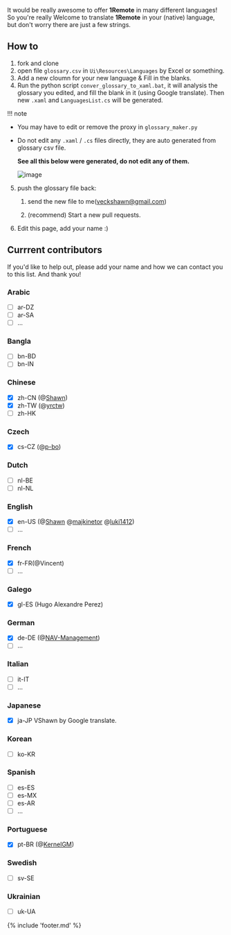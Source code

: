 It would be really awesome to offer **1Remote** in many different languages! So you're really Welcome to translate **1Remote** in your (native) language, but don't worry there are just a few strings.

## How to

1. fork and clone
2. open file `glossary.csv` in `Ui\Resources\Languages` by Excel or something.
3. Add a new cloumn for your new language & Fill in the blanks.
4. Run the python script `conver_glossary_to_xaml.bat`, it will analysis the glossary you edited, and fill the blank in it (using Google translate). Then new `.xaml` and `LanguagesList.cs` will be generated.

!!! note
  - You may have to edit or remove the proxy in `glossary_maker.py`
  - Do not edit any `.xaml` / `.cs` files directly, they are auto generated from glossary csv file.

      **See all this below were generated, do not edit any of them.**

      ![image](https://user-images.githubusercontent.com/10143738/179880239-400b87b0-deed-4ab9-b73d-df34994d41c6.png)

5. push the glossary file back:

   1. send the new file to me(veckshawn@gmail.com)

   2. (recommend) Start a new pull requests.

6. Edit this page, add your name :)


## Currrent contributors

If you'd like to help out, please add your name and how we can contact you to this list. And thank you!

### Arabic

- [ ] ar-DZ
- [ ] ar-SA
- [ ] ...

### Bangla

- [ ] bn-BD
- [ ] bn-IN

### Chinese

- [x] zh-CN (@[Shawn](https://github.com/VShawn))
- [x] zh-TW (@[yrctw](https://github.com/yrctw))
- [ ] zh-HK

### Czech

- [x] cs-CZ (@[p-bo](https://github.com/p-bo))

### Dutch

- [ ] nl-BE
- [ ] nl-NL

### English

- [x] en-US (@[Shawn](https://github.com/VShawn) @[majkinetor](https://github.com/majkinetor) @[luki1412](https://github.com/luki1412))
- [ ] ...

### French

- [x] fr-FR(@Vincent)
- [ ] ...

### Galego

- [x] gl-ES (Hugo Alexandre Perez)

### German

- [x] de-DE (@[NAV-Management](https://github.com/NAV-Management))
- [ ] ...

### Italian

- [ ] it-IT
- [ ] ...

### Japanese

- [x] ja-JP VShawn by Google translate.

### Korean

- [ ] ko-KR

### Spanish

- [ ] es-ES
- [ ] es-MX
- [ ] es-AR
- [ ] ...

### Portuguese

- [x] pt-BR (@[KernelGM](https://github.com/KernelGM))

### Swedish

- [ ] sv-SE

### Ukrainian

- [ ] uk-UA

{% include 'footer.md' %}
